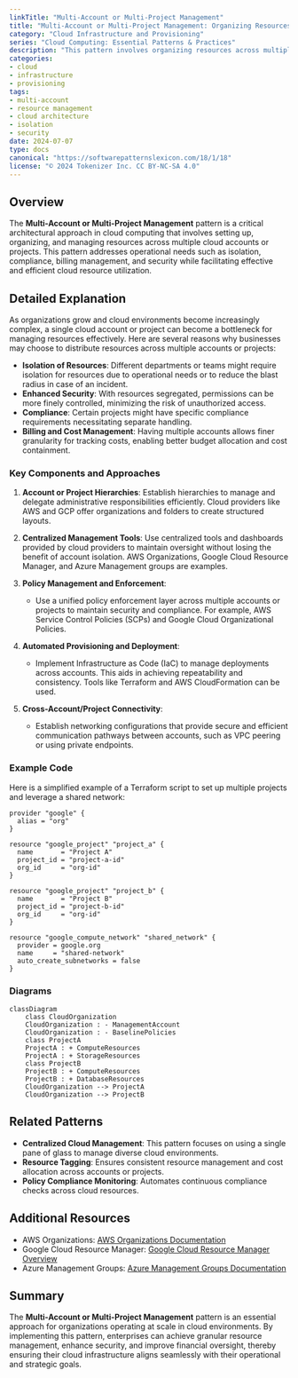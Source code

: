```yaml
---
linkTitle: "Multi-Account or Multi-Project Management"
title: "Multi-Account or Multi-Project Management: Organizing Resources Across Multiple Accounts or Projects"
category: "Cloud Infrastructure and Provisioning"
series: "Cloud Computing: Essential Patterns & Practices"
description: "This pattern involves organizing resources across multiple cloud accounts or projects to achieve better isolation, management, and security."
categories:
- cloud
- infrastructure
- provisioning
tags:
- multi-account
- resource management
- cloud architecture
- isolation
- security
date: 2024-07-07
type: docs
canonical: "https://softwarepatternslexicon.com/18/1/18"
license: "© 2024 Tokenizer Inc. CC BY-NC-SA 4.0"
---
```


## Overview

The **Multi-Account or Multi-Project Management** pattern is a critical architectural approach in cloud computing that involves setting up, organizing, and managing resources across multiple cloud accounts or projects. This pattern addresses operational needs such as isolation, compliance, billing management, and security while facilitating effective and efficient cloud resource utilization.

## Detailed Explanation

As organizations grow and cloud environments become increasingly complex, a single cloud account or project can become a bottleneck for managing resources effectively. Here are several reasons why businesses may choose to distribute resources across multiple accounts or projects:

- **Isolation of Resources**: Different departments or teams might require isolation for resources due to operational needs or to reduce the blast radius in case of an incident.
- **Enhanced Security**: With resources segregated, permissions can be more finely controlled, minimizing the risk of unauthorized access.
- **Compliance**: Certain projects might have specific compliance requirements necessitating separate handling.
- **Billing and Cost Management**: Having multiple accounts allows finer granularity for tracking costs, enabling better budget allocation and cost containment.

### Key Components and Approaches

1. **Account or Project Hierarchies**: Establish hierarchies to manage and delegate administrative responsibilities efficiently. Cloud providers like AWS and GCP offer organizations and folders to create structured layouts.

2. **Centralized Management Tools**: Use centralized tools and dashboards provided by cloud providers to maintain oversight without losing the benefit of account isolation. AWS Organizations, Google Cloud Resource Manager, and Azure Management groups are examples.

3. **Policy Management and Enforcement**:
   - Use a unified policy enforcement layer across multiple accounts or projects to maintain security and compliance. For example, AWS Service Control Policies (SCPs) and Google Cloud Organizational Policies.

4. **Automated Provisioning and Deployment**:
   - Implement Infrastructure as Code (IaC) to manage deployments across accounts. This aids in achieving repeatability and consistency. Tools like Terraform and AWS CloudFormation can be used.

5. **Cross-Account/Project Connectivity**:
   - Establish networking configurations that provide secure and efficient communication pathways between accounts, such as VPC peering or using private endpoints.

### Example Code

Here is a simplified example of a Terraform script to set up multiple projects and leverage a shared network:

```hcl
provider "google" {
  alias = "org"
}

resource "google_project" "project_a" {
  name       = "Project A"
  project_id = "project-a-id"
  org_id     = "org-id"
}

resource "google_project" "project_b" {
  name       = "Project B"
  project_id = "project-b-id"
  org_id     = "org-id"
}

resource "google_compute_network" "shared_network" {
  provider = google.org
  name     = "shared-network"
  auto_create_subnetworks = false
}
```

### Diagrams

```mermaid
classDiagram
    class CloudOrganization
    CloudOrganization : - ManagementAccount
    CloudOrganization : - BaselinePolicies
    class ProjectA
    ProjectA : + ComputeResources
    ProjectA : + StorageResources
    class ProjectB
    ProjectB : + ComputeResources
    ProjectB : + DatabaseResources
    CloudOrganization --> ProjectA
    CloudOrganization --> ProjectB
```

## Related Patterns

- **Centralized Cloud Management**: This pattern focuses on using a single pane of glass to manage diverse cloud environments.
- **Resource Tagging**: Ensures consistent resource management and cost allocation across accounts or projects.
- **Policy Compliance Monitoring**: Automates continuous compliance checks across cloud resources.

## Additional Resources

- AWS Organizations: [AWS Organizations Documentation](https://docs.aws.amazon.com/organizations/latest/userguide/orgs_introduction.html)
- Google Cloud Resource Manager: [Google Cloud Resource Manager Overview](https://cloud.google.com/resource-manager/docs)
- Azure Management Groups: [Azure Management Groups Documentation](https://docs.microsoft.com/en-us/azure/governance/management-groups/overview)

## Summary

The **Multi-Account or Multi-Project Management** pattern is an essential approach for organizations operating at scale in cloud environments. By implementing this pattern, enterprises can achieve granular resource management, enhance security, and improve financial oversight, thereby ensuring their cloud infrastructure aligns seamlessly with their operational and strategic goals.
